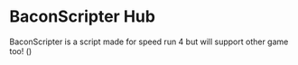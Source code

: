 # BaconScripter Hub

BaconScripter is a script made for speed run 4 but will support other game too!
()
